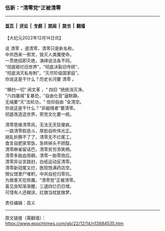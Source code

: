 ### 伍新：“清零党”正被清零

---

#### [首页](../../../..?n13884535) &nbsp;|&nbsp; [评论](../../../../../epoch-comment?n13884535) &nbsp;|&nbsp; [专题](../../../../../epoch-special?n13884535) &nbsp;|&nbsp; [禁闻](../../../../../epoch-news?n13884535) &nbsp;|&nbsp; [禁书](../../../../../books?n13884535) &nbsp;|&nbsp; [翻墙](https://github.com/gfw-breaker/nogfw/blob/master/README.md?n13884535)


<div class="post_content" id="artbody" itemprop="articleBody">
 <!-- article content begin -->
 <p>
  【大纪元2022年12月14日讯】
 </p>
 <p>
  说
  <ok href="https://www.epochtimes.com/gb/tag/%E6%B8%85%E9%9B%B6.html">
   清零
  </ok>
  ，道清零，清零只是新名称。
  <br/>
  中共西来一邪灵，毁灭人类魔使命。
  <br/>
  一贯绝招即灭绝，演绎说法各不同。
  <br/>
  “彻底砸烂旧世界”，“彻底决裂旧传统”，
  <br/>
  “彻底消灭私有制”，“灭尽阶级国家庭”。
  <br/>
  你说这是干什么？历史长河要
  <ok href="https://www.epochtimes.com/gb/tag/%E6%B8%85%E9%9B%B6.html">
   清零
  </ok>
  。
 </p>
 <p>
  “横扫一切”
  <ok href="https://www.epochtimes.com/gb/tag/%E9%97%B9%E6%96%87%E9%9D%A9.html">
   闹文革
  </ok>
  ，“
  <ok href="https://www.epochtimes.com/gb/tag/%E5%9B%9B%E6%97%A7.html">
   四旧
  </ok>
  ”统统消灭净。
  <br/>
  “六四屠城”复暴恐，“自由化音”逼默静。
  <br/>
  无端要“灭”法轮功，“
  <ok href="https://www.epochtimes.com/gb/tag/%E4%BF%A1%E4%BB%B0%E8%87%AA%E7%94%B1.html">
   信仰自由
  </ok>
  ”全清空。
  <br/>
  你说这是干什么？“非脑残者”要清零。
  <br/>
  彻底改造这世界，邪党文化要一统。
 </p>
 <p>
  清零思维清零风，无法无天狂傻疯。
  <br/>
  一路清零假恶斗，厚脸自吹伟光正。
  <br/>
  胡乱折腾不了了，清零无不烂尾工。
  <br/>
  食言自肥家常饭，急转掉头不顾腚。
  <br/>
  清零麻雀留话巴，清零贫穷添笑柄。
  <br/>
  清零多胎血雨稠，清零一胎零效应。
  <br/>
  清零异议言路封，白纸运动反清零。
  <br/>
  清零新冠尾又烂，医院饱满药店空。
  <br/>
  殡仪馆里尸堆积，中共自挖归零坑。
  <br/>
  为救善天在除魔，“清零党”正被清零。
  <br/>
  喜见良知渐渐醒，三退四亿仍日增。
  <br/>
  可惜有人还糊涂，红旗当枕犹做梦。
 </p>
 <p>
  责任编辑：高义
 </p>
 <!-- article content end -->
 <div id="below_article_ad">
 </div>
</div>


---

原文链接（需翻墙）：https://www.epochtimes.com/gb/22/12/14/n13884535.htm